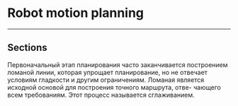 # Robot motion planning
---

## Sections

Первоначальный этап планирования часто заканчивается построением ломаной линии, которая упрощает планирование, 
но не отвечает условиям гладкости и другим ограничениям. Ломаная является исходной основой для построения точного 
маршрута, отве- чающего всем требованиям. Этот процесс называется сглаживанием.